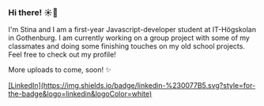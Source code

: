 ### Hi there! ☀️🍊

I'm Stina and I am a first-year Javascript-developer student at IT-Högskolan in Gothenburg.
I am currently working on a group project with some of my classmates and doing some finishing touches on my old school projects. 
Feel free to check out my profile!

More uploads to come, soon! ✨

 <a href="https://www.linkedin.com/in/stina-norqvist/">
 [LinkedIn](https://img.shields.io/badge/linkedin-%230077B5.svg?style=for-the-badge&logo=linkedin&logoColor=white)
 </a> 

 

<!--
**StinaNorqvist/StinaNorqvist** is a ✨ _special_ ✨ repository because its `README.md` (this file) appears on your GitHub profile.

Here are some ideas to get you started:

- 🔭 I’m currently working on ...
- 🌱 I’m currently learning ...
- 👯 I’m looking to collaborate on ...
- 🤔 I’m looking for help with ...
- 💬 Ask me about ...
- 📫 How to reach me: ...
- 😄 Pronouns: ...
- ⚡ Fun fact: ...
-->
